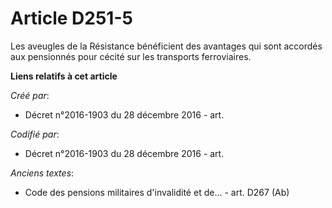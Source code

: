 # Article D251-5

Les aveugles de la Résistance bénéficient des avantages qui sont accordés aux pensionnés pour cécité sur les transports
ferroviaires.

**Liens relatifs à cet article**

_Créé par_:

  - Décret n°2016-1903 du 28 décembre 2016 - art.

_Codifié par_:

  - Décret n°2016-1903 du 28 décembre 2016 - art.

_Anciens textes_:

  - Code des pensions militaires d'invalidité et de... - art. D267 (Ab)
